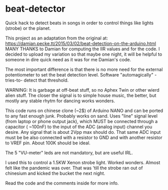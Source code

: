 # beat-detector
Quick hack to detect beats in songs in order to control things like lights (strobe) or the planet.

This project as an adaptation from the original at:
https://damian.pecke.tt/2015/03/02/beat-detection-on-the-arduino.html
MANY THANKS to Damian for computing the IIR values and for the code.
I decided to upload my variation so that maybe one night, it will be helpful to someone in dire quick need as it was for me Damian's code.

The most important difference is that there is no more need for the external potentiometer to set the beat detection level.
Software "automagically" -tries-to- detect that threshold.

WARNING: It is garbage at off-beat stuff, so no  Aphex Twin or other wierd alien stuff.
The closer the signal is to simple house music, the better, but mostly any stable rhytm for dancing works wonders.


This code runs on chinese clone (~2$) of Arduino NANO and can be ported to any fast enough junk. Probably works on sand.
Uses "line" signal level (from laptop or phone output jack), which MUST be connected through a capacitor ( ~100nF) to the input of the ADC (analog input) 
channel you desire. Any signal that is about 2Vpp max should do. That same ADC input must be be also connected with a resistor to GND and with another 
resistor to VREF pin. About 100K should be ideal.


The 5  "VU-meter" leds are not mandatory, but are useful IRL.

I used this to control a 1.5KW Xenon strobe light. Worked wonders. Almost felt like the pandemic was over. 
That was 'till the strobe ran out of chinesium and kicked the bucket the next night.

Read the code and the comments inside for more info.

